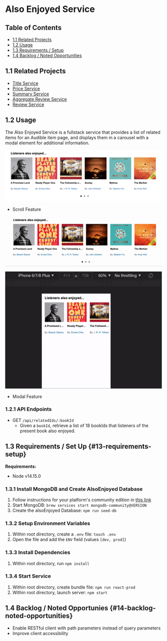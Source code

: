 # Also Enjoyed Service
## Table of Contents
- [1.1 Related Projects](#11-related-projects)
- [1.2 Usage ](#12-usage)
- [1.3 Requirements / Setup](#13-requirements-setup)
- [1.4 Backlog / Noted Opportunities](#14-backlog-noted-opportunities)

## 1.1 Related Projects
- [Title Service](https://github.com/huang-pei-mei/title-service)
- [Price Service](https://github.com/huang-pei-mei/price-service)
- [Summary Service](https://github.com/huang-pei-mei/FEC-Publishers-Summary)
- [Aggregate Review Service](https://github.com/huang-pei-mei/FEC-Agg.Review)
- [Review Service](https://github.com/huang-pei-mei/reviews-service)

## 1.2 Usage
The Also Enjoyed Service is a fullstack service that provides a list of related items for an Audible item page, and displays them in a carousel with a modal element for additional information.

![Also Enjoyed Service Demo](./readmeAssets/listenersAlsoEnjoyedCover.png)

- Scroll Feature

![Also Enjoyed Service Scroll](./readmeAssets/alsoEnjoyedService_desktopScroll.gif)

![Also Enjoyed Service Phone Scroll](./readmeAssets/alsoEnjoyedService_mobileScroll.gif)

- Modal Feature

### 1.2.1 API Endpoints
- GET `/api/relatedIds/:bookId`
  - Given a `bookId`, retrieve a list of 18 bookIds that listeners of the present book also enjoyed.

## 1.3 Requirements / Set Up {#13-requirements-setup}
**Requirements:**
- Node v14.15.0

### 1.3.1 Install MongoDB and Create AlsoEnjoyed Database
1. Follow instructions for your platform's community edition in [this link](https://docs.mongodb.com/manual/installation/)
2. Start MongoDB: `brew services start mongodb-community@VERSION`
3. Create the alsoEnjoyed Database: `npm run seed-db`

### 1.3.2 Setup Environment Variables
1. Within root directory, create a `.env` file: `touch .env`
2. Open the file and add the `ENV` field (values `[dev, prod]`)

### 1.3.3 Install Dependencies
1. Within root directory, run
```npm install```

### 1.3.4 Start Service
1. Within root directory, create bundle file:
```npm run react-prod```
2. Within root directory, launch server:
```npm start```

## 1.4 Backlog / Noted Opportunies {#14-backlog-noted-opportunities}
- Enable RESTful client with path parameters instead of query parameters
- Improve client accessibility